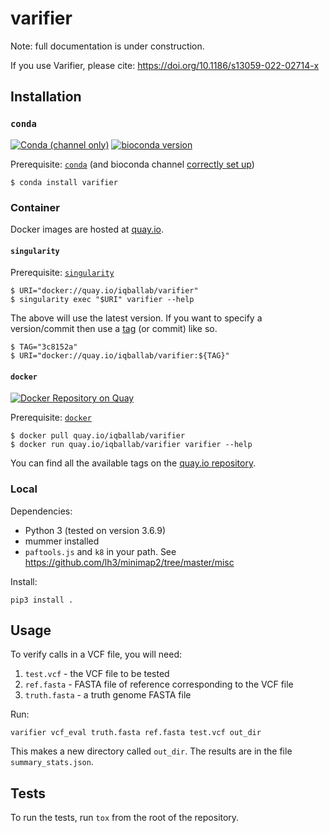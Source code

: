 # varifier

Note: full documentation is under construction.

If you use Varifier, please cite: https://doi.org/10.1186/s13059-022-02714-x


## Installation

### `conda`

[![Conda (channel only)](https://img.shields.io/conda/vn/bioconda/varifier)](https://anaconda.org/bioconda/varifier)
[![bioconda version](https://anaconda.org/bioconda/varifier/badges/platforms.svg)](https://anaconda.org/bioconda/varifier)

Prerequisite: [`conda`][conda] (and bioconda channel [correctly set up][channels])

```shell
$ conda install varifier
```

[channels]: https://bioconda.github.io/user/install.html#set-up-channels
[conda]: https://docs.conda.io/projects/conda/en/latest/user-guide/install/

### Container

Docker images are hosted at [quay.io].

#### `singularity`

Prerequisite: [`singularity`][singularity]

```shell
$ URI="docker://quay.io/iqballab/varifier"
$ singularity exec "$URI" varifier --help
```

The above will use the latest version. If you want to specify a version/commit then use a
[tag][quay.io] (or commit) like so.

```shell
$ TAG="3c8152a"
$ URI="docker://quay.io/iqballab/varifier:${TAG}"
```

#### `docker`

[![Docker Repository on Quay](https://quay.io/repository/iqballab/varifier/status "Docker Repository on Quay")](https://quay.io/repository/iqballab/varifier)

Prerequisite: [`docker`][docker]

```shhell
$ docker pull quay.io/iqballab/varifier
$ docker run quay.io/iqballab/varifier varifier --help
```

You can find all the available tags on the [quay.io repository][quay.io].

[quay.io]: https://quay.io/repository/iqballab/varifier
[singularity]: https://sylabs.io/guides/3.4/user-guide/quick_start.html#quick-installation-steps
[docker]: https://docs.docker.com/v17.12/install/

### Local

Dependencies:

* Python 3 (tested on version 3.6.9)
* mummer installed
* `paftools.js` and `k8` in your path. See https://github.com/lh3/minimap2/tree/master/misc

Install:

```
pip3 install .
```

## Usage

To verify calls in a VCF file, you will need:

1. `test.vcf`  - the VCF file to be tested
2. `ref.fasta` - FASTA file of reference corresponding to the VCF file
3. `truth.fasta` - a truth genome FASTA file

Run:
```
varifier vcf_eval truth.fasta ref.fasta test.vcf out_dir
```

This makes a new directory called `out_dir`. The results are in the file
`summary_stats.json`.

## Tests

To run the tests, run `tox` from the root of the repository.

